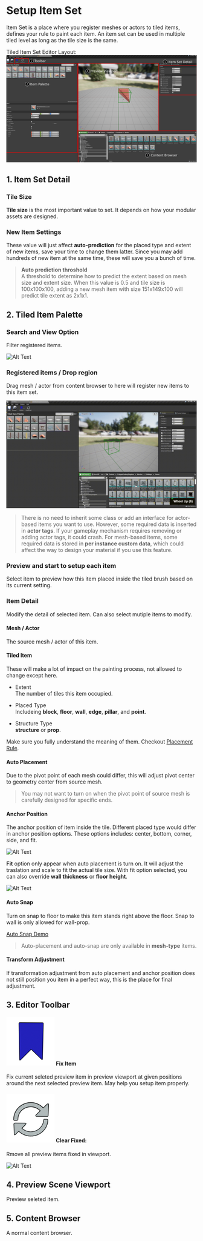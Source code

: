 
# Setup Item Set

Item Set is a place where you register meshes or actors to tiled items, defines your rule to paint each item.
An item set can be used in multiple tiled level as long as the tile size is the same.


Tiled Item Set Editor Layout:
![Tiled Item Set Editor](../_media/ItemSet.png ':size=800')
## 1. Item Set Detail

### Tile Size
**Tile size** is the most important value to set. It depends on how your modular assets are designed.

### New Item Settings

These value will just affect **auto-prediction** for the placed type and extent of new items, save your time to change them latter.
Since you may add hundreds of new item at the same time, these will save you a bunch of time.

> **Auto prediction throshold** <br> A threshold to determine how to predict the extent based on mesh size and extent size. When this value is 0.5 and tile size is 100x100x100, adding a new mesh item with size 151x149x100 will predict tile extent as 2x1x1.


## 2. Tiled Item Palette

### Search and View Option

Filter registered items.

![Alt Text](../_media/DemoGIF/SearchFilter.gif)

### Registered items / Drop region

Drag mesh / actor from content browser to here will register new items to this item set. 

![Alt Text](../_media/DemoGIF/Create.gif)

> There is no need to inherit some class or add an interface for actor-based items you want to use. However, some required data is inserted in **actor tags**. If your gameplay mechanism requires removing or adding actor tags, it could crash. 
> For mesh-based items, some required data is stored in **per instance custom data**, which could affect the way to design your material if you use this feature.

### Preview and start to setup each item

Select item to preview how this item placed inside the tiled brush based on its current setting.  

### Item Detail

Modify the detail of selected item. Can also select mutiple items to modify.

#### Mesh / Actor

The source mesh / actor of this item.

#### Tiled Item

These will make a lot of impact on the painting process, not allowed to change except here.  

- Extent  
  The number of tiles this item occupied.

- Placed Type  
  Includeing **block**, **floor**, **wall**, **edge**, **pillar**, and **point**.

- Structure Type  
  **structure** or **prop**.


Make sure you fully understand the meaning of them. Checkout [Placement Rule](/Guide/PlacementRule). 

#### Auto Placement
Due to the pivot point of each mesh could differ, this will adjust pivot center to geometry center from source mesh.

> You may not want to turn on when the pivot point of source mesh is carefully designed for specific ends. 

#### Anchor Position

The anchor position of item inside the tile. Different placed type would differ in anchor position options.
These options includes: center, bottom, corner, side, and fit.

![Alt Text](../_media/DemoGIF/AutoPlacement.gif)

**Fit** option only appear when auto placement is turn on. It will adjust the traslation and scale to fit the actual tile size.
With fit option selected, you can also override **wall thickness** or **floor height**.

![Alt Text](../_media/DemoGIF/Fit.gif)

#### Auto Snap
 
Turn on snap to floor to make this item stands right above the floor. Snap to wall is only allowed for wall-prop. 

[Auto Snap Demo](/Guide/TiledLevelEditTools?id=-auto-snap-n)

> Auto-placement and auto-snap are only available in **mesh-type** items.

#### Transform Adjustment

If transformation adjustment from auto placement and anchor position does not still position you item in a perfect way, this is the place for final adjustment.


## 3. Editor Toolbar
#### ![icon](../_media/icons/FixItem_128x.png ':size=32 :no-zoom' ) Fix Item

Fix current seleted preview item in preview viewport at given positions around the next selected preview item. May help you setup item properly.

#### ![icon](../_media/icons/UpdateLevels_128x.png ':size=32 :no-zoom') Clear Fixed:

Rmove all preview items fixed in viewport.

![Alt Text](../_media/DemoGIF/Fixed.gif)

## 4. Preview Scene Viewport

Preview seleted item. 

## 5. Content Browser

A normal content browser. 
